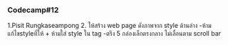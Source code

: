 ### Codecamp#12
1.Pisit Rungkaseampong
2.
    ให้สร้าง web page ดังภาพจาก style ด้านล่าง
    -ห้ามแก้ไขstyleที่ให้ + ห้ามใส่ style ใน tag
    -ตรึง 5 กล่องเล็กตรงกลาง ไม่เลื่อนตาม scroll bar